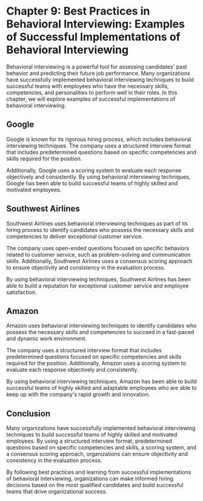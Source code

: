 Chapter 9: Best Practices in Behavioral Interviewing: Examples of Successful Implementations of Behavioral Interviewing
=======================================================================================================================

Behavioral interviewing is a powerful tool for assessing candidates' past behavior and predicting their future job performance. Many organizations have successfully implemented behavioral interviewing techniques to build successful teams with employees who have the necessary skills, competencies, and personalities to perform well in their roles. In this chapter, we will explore examples of successful implementations of behavioral interviewing.

Google
------

Google is known for its rigorous hiring process, which includes behavioral interviewing techniques. The company uses a structured interview format that includes predetermined questions based on specific competencies and skills required for the position.

Additionally, Google uses a scoring system to evaluate each response objectively and consistently. By using behavioral interviewing techniques, Google has been able to build successful teams of highly skilled and motivated employees.

Southwest Airlines
------------------

Southwest Airlines uses behavioral interviewing techniques as part of its hiring process to identify candidates who possess the necessary skills and competencies to deliver exceptional customer service.

The company uses open-ended questions focused on specific behaviors related to customer service, such as problem-solving and communication skills. Additionally, Southwest Airlines uses a consensus scoring approach to ensure objectivity and consistency in the evaluation process.

By using behavioral interviewing techniques, Southwest Airlines has been able to build a reputation for exceptional customer service and employee satisfaction.

Amazon
------

Amazon uses behavioral interviewing techniques to identify candidates who possess the necessary skills and competencies to succeed in a fast-paced and dynamic work environment.

The company uses a structured interview format that includes predetermined questions focused on specific competencies and skills required for the position. Additionally, Amazon uses a scoring system to evaluate each response objectively and consistently.

By using behavioral interviewing techniques, Amazon has been able to build successful teams of highly skilled and adaptable employees who are able to keep up with the company's rapid growth and innovation.

Conclusion
----------

Many organizations have successfully implemented behavioral interviewing techniques to build successful teams of highly skilled and motivated employees. By using a structured interview format, predetermined questions based on specific competencies and skills, a scoring system, and a consensus scoring approach, organizations can ensure objectivity and consistency in the evaluation process.

By following best practices and learning from successful implementations of behavioral interviewing, organizations can make informed hiring decisions based on the most qualified candidates and build successful teams that drive organizational success.
